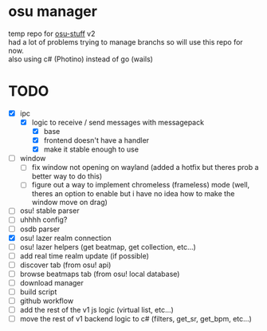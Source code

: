# osu manager
temp repo for [osu-stuff](https://github.com/mezleca/osu-stuff) v2<br>
had a lot of problems trying to manage branchs so will use this repo for now.<br>
also using c# (Photino) instead of go (wails)

# TODO
- [x] ipc
    - [x] logic to receive / send messages with messagepack
        - [x] base
        - [x] frontend doesn't have a handler
        - [x] make it stable enough to use
- [ ] window
    - [ ] fix window not opening on wayland (added a hotfix but theres prob a better way to do this)
    - [ ] figure out a way to implement chromeless (frameless) mode (well, theres an option to enable but i have no idea how to make the window move on drag)
- [ ] osu! stable parser
- [ ] uhhhh config?
- [ ] osdb parser
- [x] osu! lazer realm connection
- [ ] osu! lazer helpers (get beatmap, get collection, etc...)
- [ ] add real time realm update (if possible)
- [ ] discover tab (from osu! api)
- [ ] browse beatmaps tab (from osu! local database)
- [ ] download manager
- [ ] build script
- [ ] github workflow
- [ ] add the rest of the v1 js logic (virtual list, etc...) 
- [ ] move the rest of v1 backend logic to c# (filters, get_sr, get_bpm, etc...)
